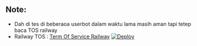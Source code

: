 ## Note:
* Dah di tes di beberaoa userbot dalam waktu lama masih aman tapi tetep baca TOS railway
* Railway TOS : [Term Of Service Railway](https://railway.app/legal/fair-use)
[![Deploy](https://railway.app/button.svg)](https://railway.app/new/template/wvth04?referralCode=crEeFr)
 